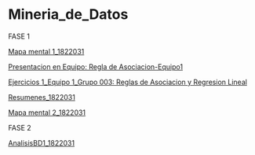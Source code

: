 # Mineria_de_Datos

FASE 1

[Mapa mental 1_1822031](https://github.com/Andrea-Lopez/Mineria_de_Datos/blob/master/1822031_MapaMental1.pdf)

[Presentacion en Equipo: Regla de Asociacion-Equipo1](https://github.com/FranciscoGSA1816358/Mineria_de_datos/blob/master/Presentaci%C3%B3n_Reglas%20de%20Asociaci%C3%B3n_2.pdf)

[Ejercicios 1_Equipo 1_Grupo 003: Reglas de Asociacion y Regresion Lineal](https://github.com/Andrea-Lopez/Mineria_de_Datos/blob/master/Ejercicios1_1_003.pdf.pdf)

[Resumenes_1822031](https://github.com/Andrea-Lopez/Mineria_de_Datos/blob/master/Resumenes_1822031.pdf)

[Mapa mental 2_1822031](https://github.com/Andrea-Lopez/Mineria_de_Datos/blob/master/MapaMental_2_1822031.pdf)



FASE 2

[AnalisisBD1_1822031](https://github.com/Andrea-Lopez/Mineria_de_Datos/blob/master/AnalisisBD1_1822031.pdf)
